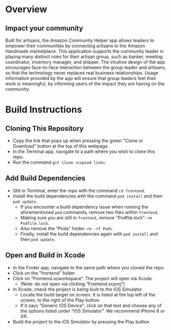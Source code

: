 # Overview
## Impact your community

Built for artisans, the Amazon Community Helper app allows leaders to empower their communities by connecting artisans to the Amazon Handmade marketplace. This application supports the community leader in playing many distinct roles for their artisan group, such as banker, meeting coordinator, inventory manager, and shipper. The intuitive design of the app encourages face-to-face interaction between the group leader and artisans, so that the technology never replaces real business relationships. Usage information provided by the app will ensure that group leaders feel their work is meaningful, by informing users of the impact they are having on the community.

# Build Instructions
## Cloning This Repository
* Copy the link that pops up when pressing the green "Clone or Download" button at the top of this webpage.
* In the Terminal app, navigate to a path where you wish to clone this repo.
* Run the command `git clone <copied link>`.
## Add Build Dependencies
* Still in Terminal, enter the repo with the command `cd frontend`.
* Install the build dependencies with the command `pod install` and then `pod update`.
    * If you encounter a build dependency issue when running the aforementioned `pod` commands, remove two files within `frontend`.
    * Making sure you are still in `frontend`, remove "Podfile.lock": `rm Podfile.lock`.
    * Also remove the "Pods" folder: `rm -rf Pods`.
    * Finally, install the build dependencies again with `pod install` and then `pod update`.
## Open and Build in Xcode
* In the Finder app, navigate to the same path where you cloned the repo.
* Click on the "frontend" folder.
* Click on “Frontend.xcworkspace”. The project will open via Xcode.
    * (Note: do *not* open via clicking “Frontend.xcproj”)
* In Xcode, check the project is being built to the iOS Simulator.
    * Locate the build target on screen. It is listed at the top left of the screen, to the right of the Play button.
    * If it says “Generic iOS Device", click on that text and choose any of the options listed under “iOS Simulator”. We recommend iPhone 8 or XR.
* Build the project to the iOS Simulator by pressing the Play button.
